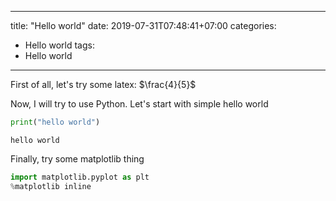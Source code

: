 
---
title: "Hello world"
date: 2019-07-31T07:48:41+07:00
categories:
- Hello world
tags:
- Hello world
---


First of all, let's try some latex: $\frac{4}{5}$

Now, I will try to use Python.
Let's start with simple hello world


```python
print("hello world")
```

    hello world


Finally, try some matplotlib thing


```python
import matplotlib.pyplot as plt
%matplotlib inline

```
